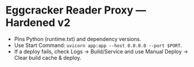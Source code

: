 # Eggcracker Reader Proxy — Hardened v2
- Pins Python (runtime.txt) and dependency versions.
- Use Start Command: `uvicorn app:app --host 0.0.0.0 --port $PORT`.
- If a deploy fails, check Logs → Build/Service and use Manual Deploy → Clear build cache & deploy.

